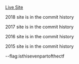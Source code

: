 [Live Site](http://mitbitcoinexpo.org)

2018 site is in the commit history

2017 site is in the commit history

2016 site is in the commit history

2015 site is in the commit history

--flag:isthisevenpartofthectf

